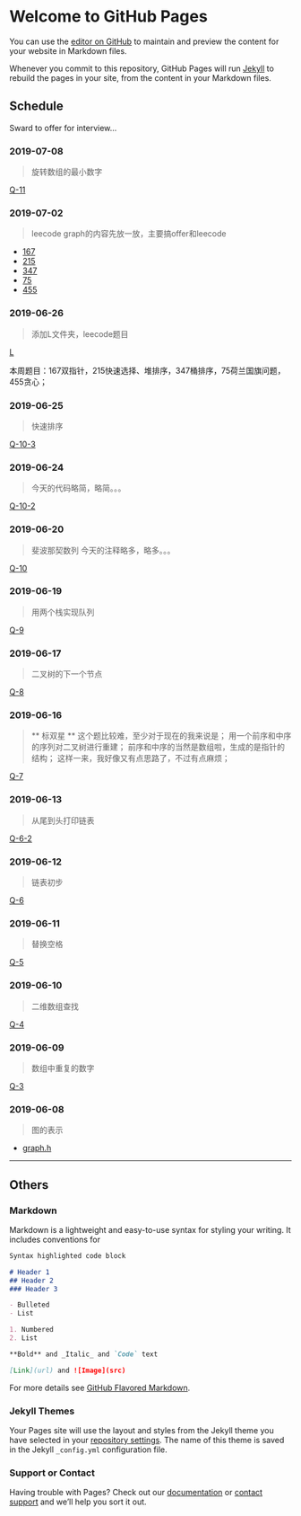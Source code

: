 # Welcome to GitHub Pages

You can use the [editor on GitHub](https://github.com/usiege/Interview/edit/master/README.md) to maintain and preview the content for your website in Markdown files.

Whenever you commit to this repository, GitHub Pages will run [Jekyll](https://jekyllrb.com/) to rebuild the pages in your site, from the content in your Markdown files.

## Schedule

Sward to offer for interview...

###

### 2019-07-08
> 旋转数组的最小数字

[Q-11](./Q/q_11.cpp)

### 2019-07-02
> leecode
> graph的内容先放一放，主要搞offer和leecode

- [167](./L/167.md)
- [215](./L/215.md)
- [347](./L/347.md)
- [75](./L/75.md)
- [455](./L/455.md)


### 2019-06-26
> 添加L文件夹，leecode题目

[L](./L)

本周题目：167双指针，215快速选择、堆排序，347桶排序，75荷兰国旗问题，455贪心；


### 2019-06-25
> 快速排序

[Q-10-3](./Q/q_10_3.cpp)


### 2019-06-24
> 今天的代码略简，略简。。。

[Q-10-2](./Q/q_10_2.cpp)

### 2019-06-20
> 斐波那契数列
> 今天的注释略多，略多。。。

[Q-10](./Q/q_10.cpp)


### 2019-06-19
> 用两个栈实现队列

[Q-9](./Q/q_9.cpp)

### 2019-06-17
> 二叉树的下一个节点

[Q-8](./Q/q_8.cpp)

### 2019-06-16
> ** 标双星 **
> 这个题比较难，至少对于现在的我来说是；
> 用一个前序和中序的序列对二叉树进行重建；
> 前序和中序的当然是数组啦，生成的是指针的结构；
> 这样一来，我好像又有点思路了，不过有点麻烦；

[Q-7](./Q/q_7.cpp)

### 2019-06-13
> 从尾到头打印链表

[Q-6-2](./Q/q_6_2.cpp)

### 2019-06-12
> 链表初步

[Q-6](./Q/q_6.cpp)

### 2019-06-11
> 替换空格

[Q-5](./Q/q_5.c)

### 2019-06-10
> 二维数组查找

[Q-4](./Q/q_4.c)

### 2019-06-09
> 数组中重复的数字

[Q-3](./Q/q_3.c)

### 2019-06-08
> 图的表示

- [graph.h](./G/graph.h)

_________

## Others

### Markdown

Markdown is a lightweight and easy-to-use syntax for styling your writing. It includes conventions for

```markdown
Syntax highlighted code block

# Header 1
## Header 2
### Header 3

- Bulleted
- List

1. Numbered
2. List

**Bold** and _Italic_ and `Code` text

[Link](url) and ![Image](src)
```

For more details see [GitHub Flavored Markdown](https://guides.github.com/features/mastering-markdown/).

### Jekyll Themes

Your Pages site will use the layout and styles from the Jekyll theme you have selected in your [repository settings](https://github.com/usiege/Interview/settings). The name of this theme is saved in the Jekyll `_config.yml` configuration file.

### Support or Contact

Having trouble with Pages? Check out our [documentation](https://help.github.com/categories/github-pages-basics/) or [contact support](https://github.com/contact) and we’ll help you sort it out.
